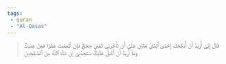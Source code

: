 ```yaml
---
tags: 
 - quran 
 - "Al-Qasas"
---
```


> قَالَ إِنِّيٓ أُرِيدُ أَنۡ أُنكِحَكَ إِحۡدَى ٱبۡنَتَيَّ هَٰتَيۡنِ عَلَىٰٓ أَن تَأۡجُرَنِي ثَمَٰنِيَ حِجَجٖۖ فَإِنۡ أَتۡمَمۡتَ عَشۡرٗا فَمِنۡ عِندِكَۖ وَمَآ أُرِيدُ أَنۡ أَشُقَّ عَلَيۡكَۚ سَتَجِدُنِيٓ إِن شَآءَ ٱللَّهُ مِنَ ٱلصَّـٰلِحِينَ
